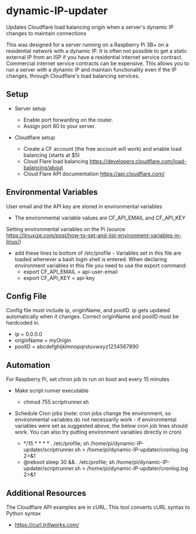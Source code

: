 # dynamic-IP-updater
Updates Cloudflare load balancing origin when a server's dynamic IP changes to maintain connections

This was designed for a server running on a Raspberry Pi 3B+ on a residential network with a dynamic IP. It is often not possible to get a static external IP from an ISP if you have a residential internet service contract. Commercial internet service contracts can be expensive. This allows you to run a server with a dynamic IP and maintain functionality even if the IP changes, through Cloudflare's load balancing services.

## Setup
* Server setup
	* Enable port forwarding on the router.
	* Assign port 80 to your server.

* Cloudflare setup
	* Create a CF account (the free account will work) and enable load balancing (starts at $5)
	* Cloud Flare load balancing https://developers.cloudflare.com/load-balancing/about
	* Cloud Flare API documentation https://api.cloudflare.com/

## Environmental Variables
User email and the API key are stored in environmental variables
* The environmental variable values are CF_API_EMAIL and CF_API_KEY

Setting environmental variables on the Pi (source https://linuxize.com/post/how-to-set-and-list-environment-variables-in-linux/)
* add these lines to bottom of /etc/profile - Variables set in this file are loaded whenever a bash login shell is entered. When declaring environment variables in this file you need to use the export command:
	* export CF_API_EMAIL = api-user-email
	* export CF_API_KEY = api-key

## Config File
Config file must include ip, originName, and poolID. ip gets updated automatically when it changes. Correct originName and poolID must be hardcoded in.
* ip = 0.0.0.0 
* originName = myOrigin
* poolID = abcdefghijklmnopqrstuvwxyz1234567890

## Automation
For Raspberry Pi, set chron job to run on boot and every 15 minutes
* Make script runner executable
	* chmod 755 scriptrunner.sh
* Schedule Cron jobs (note: cron jobs change the environment, so environmental variables do not necessarily work - if environmental variables were set as suggested above, the below cron job lines should work. You can also try putting environment variables directly in cron)

	* */15 * * * * . /etc/profile; sh /home/pi/dynamic-IP-updater/scriptrunner.sh > /home/pi/dynamic-IP-updater/cronlog.log 2>&1
	* @reboot sleep 30 && . /etc/profile; sh /home/pi/dynamic-IP-updater/scriptrunner.sh > /home/pi/dynamic-IP-updater/cronlog.log 2>&1

## Additional Resources

The Cloudflare API examples are in cURL. This tool converts cURL syntax to Python syntax
* https://curl.trillworks.com/